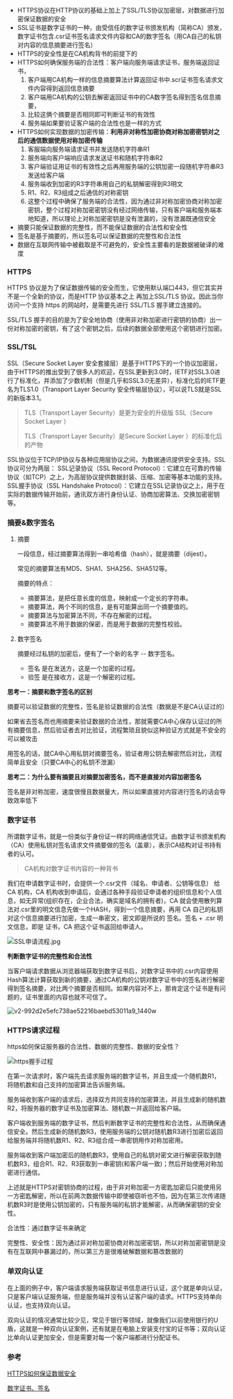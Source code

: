 - HTTPS协议在HTTP协议的基础上加上了SSL/TLS协议加密层，对数据进行加密保证数据的安全
- SSL证书是数字证书的一种，由受信任的数字证书颁发机构（简称CA）颁发，数字证书包含.csr证书签名请求文件内容和CA的数字签名（用CA自己的私钥对内容的信息摘要进行签名）
- HTTPS的安全性是在CA机构背书的前提下的
- HTTPS如何确保服务端的合法性：客户端向服务端请求证书，服务端返回证书，
  1. 客户端用CA机构一样的信息摘要算法计算返回证书中.scr证书签名请求文件内容得到返回信息摘要
  2. 客户端用CA机构的公钥去解密返回证书中的CA数字签名得到签名信息摘要，
  3. 比较这俩个摘要是否相同即可判断证书的有效性
  4. 服务端如果要验证客户端的合法性也是一样的方式
- HTTPS如何实现数据的加密传输：**利用非对称性加密协商对称加密密钥对之后的通信数据使用对称加密传输**
  1. 客服端向服务端请求证书并发送随机字符串R1
  2. 服务端向客户端响应请求发送证书和随机字符串R2
  3. 客户端验证用证书的有效性之后再用服务端的公钥加密一段随机字符串R3发送给客户端
  4. 服务端收到加密的R3字符串用自己的私钥解密得到R3明文
  5. R1、R2、R3组成之后通信的对称密钥
  6. 这整个过程中确保了服务端的合法性，因为通过非对称加密协商对称加密密钥，整个过程对称加密密钥没有经过网络传输，只有客户端和服务端本地知道，所以理论上对称加密密钥是没有泄漏的，没有泄漏既通信安全
- 摘要只能保证数据的完整性，而不能保证数据的合法性和安全性
- 签名是基于摘要的，所以签名可以保证数据的完整性和合法性
- 数据在互联网传输中被截取是不可避免的，安全性主要看的是数据被破译的难度

### HTTPS

HTTPS 协议是为了保证数据传输的安全而生，它使用默认端口443，但它其实并不是一个全新的协议，而是HTTP 协议基本之上 再加上SSL/TLS 协议。因此当你访问一个支持 https 的网站时，是需要先进行 SSL/TLS 握手建立连接的。

SSL/TLS 握手的目的是为了安全地协商（使用非对称加密进行密钥的协商）出一份对称加密的密钥，有了这个密钥之后，后续的数据全部使用这个密钥进行加密。

### SSL/TSL

SSL（Secure Socket Layer 安全套接层）是基于HTTPS下的一个协议加密层，由于HTTPS的推出受到了很多人的欢迎，在SSL更新到3.0时，IETF对SSL3.0进行了标准化，并添加了少数机制（但是几乎和SSL3.0无差异），标准化后的IETF更名为TLS1.0（Transport Layer Security 安全传输层协议），可以说TLS就是SSL的新版本3.1。

> TLS（Transport Layer Security）是更为安全的升级版 SSL（Secure Socket Layer ）
>
> TLS（Transport Layer Security）是Secure Socket Layer ）的标准化后的产物

SSL协议位于TCP/IP协议与各种应用层协议之间，为数据通讯提供安全支持。SSL协议可分为两层： SSL记录协议（SSL Record Protocol）：它建立在可靠的传输协议（如TCP）之上，为高层协议提供数据封装、压缩、加密等基本功能的支持。 SSL握手协议（SSL Handshake Protocol）：它建立在SSL记录协议之上，用于在实际的数据传输开始前，通讯双方进行身份认证、协商加密算法、交换加密密钥等。

### 摘要&数字签名

1. 摘要

   一段信息，经过摘要算法得到一串哈希值（hash），就是摘要（dijest）。

   常见的摘要算法有MD5、SHA1、SHA256、SHA512等。

   摘要的特点：

   - 摘要算法，是把任意长度的信息，映射成一个定长的字符串。
   - 摘要算法，两个不同的信息，是有可能算出同一个摘要值的。
   - 摘要算法与加密算法不同，不存在解密的过程。
   - 摘要算法不用于数据的保密，而是用于数据的完整性校验。
   
2. 数字签名

   摘要经过私钥的加密后，便有了一个新的名字 -- 数字签名。

   - 签名 是在发送方，这是一个加密的过程。
   - 验签 是在接收方，这是一个解密的过程。

**思考一：摘要和数字签名的区别**

摘要可以验证数据的完整性，签名是验证数据的合法性（数据是不是CA认证过的）

如果省去签名而也用摘要来验证数据的合法性，那就需要CA中心保存认证过的所有摘要信息，然后验证者去对比验证，流程繁琐且貌似这种验证方式就是不安全的可以被攻击

用签名的话，就CA中心用私钥对摘要签名，验证者用公钥去解密然后对比，流程简单且安全（只要CA中心的私钥不泄漏）

**思考二：为什么要有摘要且对摘要加密签名，而不是直接对内容加密签名**

签名是非对称加密，速度很慢且数据量大，所以如果直接对内容进行签名的话会导致效率低下

### 数字证书

所谓数字证书，就是一份类似于身份证一样的网络通信凭证。由数字证书颁发机构（CA）使用私钥对签名请求文件摘要做的签名（盖章），表示CA结构对证书持有者的认可。 

>CA机构对数字证书内容的一种背书

我们在申请数字证书时，会提供一个.csr文件（域名、申请者、公钥等信息） 给 CA 机构，CA 机构收到申请后，会通过各种手段验证申请者的组织信息和个人信息，如无异常(组织存在，企业合法，确实是域名的拥有者)，CA 就会使用散列算法对.csr里的明文信息先做一个HASH，得到一个信息摘要，再用 CA 自己的私钥对这个信息摘要进行加密，生成一串密文，密文即是所说的 签名。签名 + .csr 明文信息，即是 证书，CA 把这个证书返回给申请人。

![SSL申请流程.jpg](../assets/SSL申请流程.jpg ':size=80%')

**判断数字证书的完整性和合法性**

当客户端请求数据从浏览器端获取到数字证书后，对数字证书中的.csr内容使用Hash算法计算获取到新的摘要，通过CA机构的公钥对数字证书中的签名进行解密得到签名摘要，对比两个摘要是否相同。如果内容对不上，那肯定这个证书是有问题的，证书里面的内容也就不可信了。

![v2-992d2e5efc738ae52216baebd53011a9_1440w](../assets/SSL验证.jpg)

### HTTPS请求过程

https如何保证服务器的合法性、数据的完整性、数据的安全性？

![https握手过程](../assets/https握手过程.jpg)

在第一次请求时，客户端先去请求服务端的数字证书，并且生成一个随机数R1，将随机数和自己支持的加密算法告诉服务端。

服务端收到客户端的请求后，选择双方共同支持的加密算法，并且生成新的随机数R2，将服务器的数字证书及加密算法、随机数一并返回给客户端。

客户端收到服务端的数字证书，然后判断数字证书的完整性和合法性，从而确保通信安全。然后生成新的随机数R3，使用服务端的公钥对随机数R3进行加密后返回给服务端并将随机数R1、R2、R3组合成一串密钥用作对称加密用。

服务端收到客户端加密后的随机数R3，使用自己的私钥对密文进行解密获取到随机数R3，组合R1、R2、R3获取到一串密钥(和客户端一致)；然后开始使用对称加密进行通信。

上述就是HTTPS对密钥协商的过程，由于非对称加密一方密匙加密后只能使用另一方密匙解密，所以在前两次数据传输中即使被窃听也不怕，因为在第三次传递随机数R3时是使用公钥加密的，只有服务端的私钥才能解密，从而确保密钥的安全性。

合法性：通过数字证书来确定

完整性、安全性：因为通过非对称加密协商对称加密密钥，所以对称加密密钥是没有在互联网中暴漏过的，所以第三方是很难破解数据和篡改数据的

### 单双向认证

在上面的例子中，客户端请求服务端获取证书信息进行认证，这个就是单向认证，只是客户端认证服务端，但是服务端并没有认证客户端的请求。HTTPS支持单向认证，也支持双向认证。

双向认证的情况通常比较少见，常见于银行等领域，就像我们以前使用银行的U盾，这就是一种双向认证案例，还有就是在电脑上安装支付宝的证书等；双向认证比单向认证更加安全，但是需要对每一个客户端都进行分配证书。

### 参考

[HTTPS如何保证数据安全](https://zhuanlan.zhihu.com/p/578936926)

[数字证书、签名](https://www.51cto.com/article/628890.html)



